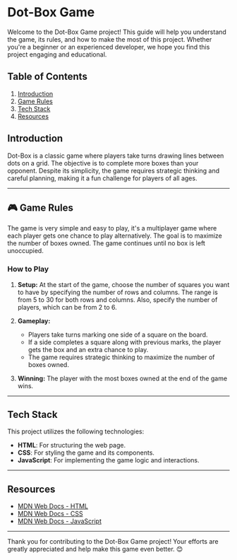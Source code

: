 # Dot-Box Game

Welcome to the Dot-Box Game project! This guide will help you understand the game, its rules, and how to make the most of this project. Whether you're a beginner or an experienced developer, we hope you find this project engaging and educational.


## Table of Contents
1. [Introduction](#introduction)
2. [Game Rules](#game-rules)
3. [Tech Stack](#tech-stack)
4. [Resources](#resources)

## Introduction

Dot-Box is a classic game where players take turns drawing lines between dots on a grid. The objective is to complete more boxes than your opponent. Despite its simplicity, the game requires strategic thinking and careful planning, making it a fun challenge for players of all ages.

<hr>

## 🎮 Game Rules

The game is very simple and easy to play, it's a multiplayer game where each player gets one chance to play alternatively. The goal is to maximize the number of boxes owned. The game continues until no box is left unoccupied. 

### How to Play
1. **Setup:** At the start of the game, choose the number of squares you want to have by specifying the number of rows and columns. The range is from 5 to 30 for both rows and columns. Also, specify the number of players, which can be from 2 to 6.

2. **Gameplay:** 
   - Players take turns marking one side of a square on the board.
   - If a side completes a square along with previous marks, the player gets the box and an extra chance to play.
   - The game requires strategic thinking to maximize the number of boxes owned.

3. **Winning:** The player with the most boxes owned at the end of the game wins.
   
<hr>

## Tech Stack

This project utilizes the following technologies:
- **HTML**: For structuring the web page.
- **CSS**: For styling the game and its components.
- **JavaScript**: For implementing the game logic and interactions.

<hr>

## Resources

- [MDN Web Docs - HTML](https://developer.mozilla.org/en-US/docs/Web/HTML)
- [MDN Web Docs - CSS](https://developer.mozilla.org/en-US/docs/Web/CSS)
- [MDN Web Docs - JavaScript](https://developer.mozilla.org/en-US/docs/Web/JavaScript)

<hr>

Thank you for contributing to the Dot-Box Game project! Your efforts are greatly appreciated and help make this game even better. 😊
